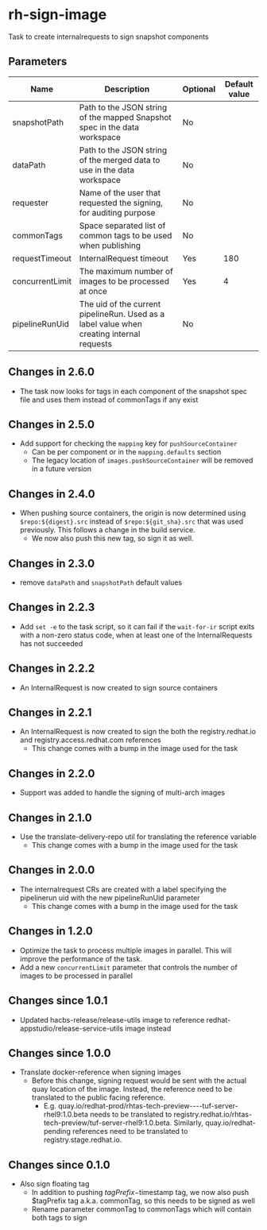 # rh-sign-image

Task to create internalrequests to sign snapshot components

## Parameters

| Name            | Description                                                                               | Optional | Default value        |
|-----------------|-------------------------------------------------------------------------------------------|----------|----------------------|
| snapshotPath    | Path to the JSON string of the mapped Snapshot spec in the data workspace                 | No       |                      |
| dataPath        | Path to the JSON string of the merged data to use in the data workspace                   | No       |                      |
| requester       | Name of the user that requested the signing, for auditing purpose                         | No       |                      |
| commonTags      | Space separated list of common tags to be used when publishing                            | No       |                      |
| requestTimeout  | InternalRequest timeout                                                                   | Yes      | 180                  |
| concurrentLimit | The maximum number of images to be processed at once                                      | Yes      | 4                    |
| pipelineRunUid  | The uid of the current pipelineRun. Used as a label value when creating internal requests | No       |                      |

## Changes in 2.6.0
* The task now looks for tags in each component of the snapshot spec file and uses them instead of commonTags if any exist

## Changes in 2.5.0
* Add support for checking the `mapping` key for `pushSourceContainer`
  * Can be per component or in the `mapping.defaults` section
  * The legacy location of `images.pushSourceContainer` will be removed in a future version

## Changes in 2.4.0
* When pushing source containers, the origin is now determined using `$repo:${digest}.src` instead of `$repo:${git_sha}.src`
  that was used previously. This follows a change in the build service.
  * We now also push this new tag, so sign it as well.

## Changes in 2.3.0
* remove `dataPath` and `snapshotPath` default values

## Changes in 2.2.3
* Add `set -e` to the task script, so it can fail if the `wait-for-ir` script exits with a non-zero status code, when at
  least one of the InternalRequests has not succeeded

## Changes in 2.2.2
* An InternalRequest is now created to sign source containers

## Changes in 2.2.1
* An InternalRequest is now created to sign the both the registry.redhat.io and registry.access.redhat.com references
  * This change comes with a bump in the image used for the task

## Changes in 2.2.0
* Support was added to handle the signing of multi-arch images

## Changes in 2.1.0
* Use the translate-delivery-repo util for translating the reference variable
  * This change comes with a bump in the image used for the task

## Changes in 2.0.0
* The internalrequest CRs are created with a label specifying the pipelinerun uid with the new pipelineRunUid parameter
  * This change comes with a bump in the image used for the task

## Changes in 1.2.0
* Optimize the task to process multiple images in parallel. This will improve the performance of the task.
* Add a new `concurrentLimit` parameter that controls the number of images to be processed in parallel

## Changes since 1.0.1
* Updated hacbs-release/release-utils image to reference redhat-appstudio/release-service-utils image instead

## Changes since 1.0.0
* Translate docker-reference when signing images
  - Before this change, signing request would be sent with the actual quay location of the image. Instead, the reference
    need to be translated to the public facing reference.
    - E.g. quay.io/redhat-prod/rhtas-tech-preview----tuf-server-rhel9:1.0.beta needs to be translated to
      registry.redhat.io/rhtas-tech-preview/tuf-server-rhel9:1.0.beta. Similarly, quay.io/redhat-pending references
      need to be translated to registry.stage.redhat.io.

## Changes since 0.1.0
* Also sign floating tag
  - In addition to pushing $tagPrefix-$timestamp tag, we now also push
    $tagPrefix tag a.k.a. commonTag, so this needs to be signed as well
  - Rename parameter commonTag to commonTags which will contain both tags to sign
